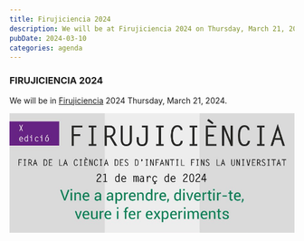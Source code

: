 ```yaml
---
title: Firujiciencia 2024
description: We will be at Firujiciencia 2024 on Thursday, March 21, 2024.
pubDate: 2024-03-10
categories: agenda
---
```


### FIRUJICIENCIA 2024

We will be in [Firujiciencia](https://www.uji.es/investigacio/base/cultura-cientifica/pc4/acc-divulga/firuji/#) 2024 Thursday, March 21, 2024.

 ![](images/Cartells-Firujiciencia24_web-mini.jpg)
